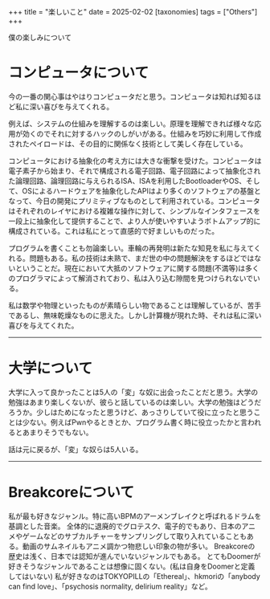 +++
title = "楽しいこと"
date = 2025-02-02
[taxonomies]
tags = ["Others"]
+++

僕の楽しみについて

<!-- more -->

# コンピュータについて

今の一番の関心事はやはりコンピュータだと思う。コンピュータは知れば知るほど私に深い喜びを与えてくれる。

例えば、システムの仕組みを理解するのは楽しい。原理を理解できれば様々な応用が効くのでそれに対するハックのしがいがある。仕組みを巧妙に利用して作成されたペイロードは、その目的に関係なく技術として美しく存在している。

コンピュータにおける抽象化の考え方には大きな衝撃を受けた。コンピュータは電子素子から始まり、それで構成される電子回路、電子回路によって抽象化された論理回路、論理回路に与えられるISA、ISAを利用したBootloaderやOS、そして、OSによるハードウェアを抽象化したAPIはより多くのソフトウェアの基盤となって、今日の開発にプリミティブなものとして利用されている。コンピュータはそれぞれのレイヤにおける複雑な操作に対して、シンプルなインタフェースを一段上に抽象化して提供することで、より人が使いやすいようボトムアップ的に構成されている。これは私にとって直感的で好ましいものだった。

プログラムを書くことも勿論楽しい。車輪の再発明は新たな知見を私に与えてくれる。問題もある。私の技術は未熟で、まだ世の中の問題解決をするほどではないということだ。現在において大抵のソフトウェアに関する問題(不満等)は多くのプログラマによって解消されており、私は入り込む隙間を見つけられないでいる。

私は数学や物理といったものが素晴らしい物であることは理解しているが、苦手であるし、無味乾燥なものに思えた。しかし計算機が現れた時、それは私に深い喜びを与えてくれた。

---

# 大学について
大学に入って良かったことは5人の「変」な奴に出会ったことだと思う。大学の勉強はあまり楽しくないが、彼らと話しているのは楽しい。大学の勉強はどうだろうか。少しはためになったと思うけど、あっさりしていて役に立ったと思うことは少ない。例えばPwnやるときとか、プログラム書く時に役立ったかと言われるとあまりそうでもない。

話は元に戻るが、「変」な奴らは5人いる。

---

# Breakcoreについて
私が最も好きなジャンル。特に高いBPMのアーメンブレイクと呼ばれるドラムを基調とした音楽。
全体的に退廃的でグロテスク、電子的でもあり、日本のアニメやゲームなどのサブカルチャーをサンプリングして取り入れていることもある。動画のサムネイルもアニメ調かつ物悲しい印象の物が多い。
Breakcoreの歴史は浅く、日本では認知が進んでいないジャンルでもある。
とてもDoomerが好きそうなジャンルであることは想像に固くない。(私は自身をDoomerと定義してはいない)
私が好きなのはTOKYOPILLの「Ethereal」、hkmoriの「anybody can find love」、「psychosis normality, delirium reality」など。
